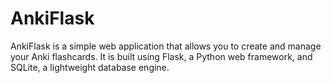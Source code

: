 # AnkiFlask

AnkiFlask is a simple web application that allows you to create and manage your Anki flashcards. It is built using Flask, a Python web framework, and SQLite, a lightweight database engine.
